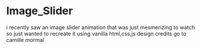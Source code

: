 # Image_Slider

i recently saw an image slider animation that was just mesmerizing to watch so just wanted to recreate it using vanilla html,css,js design credits go to camille mormal
